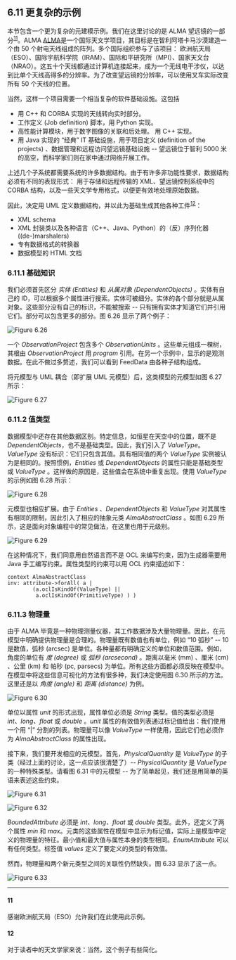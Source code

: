 ## 6.11 更复杂的示例
本节包含一个更为复杂的元建模示例。我们在这里讨论的是 ALMA 望远镜的一部分<sup>[11](#11)</sup>。ALMA [ALMA](../ref.md#alma)是一个国际天文学项目，其目标是在智利阿塔卡马沙漠建造一个由 50 个射电天线组成的阵列。多个国际组织参与了该项目： 欧洲航天局（ESO）、国际宇航科学院（IRAM）、国际和平研究所（MPI）、国家天文台（NRAO）。这五十个天线都通过计算机连接起来，成为一个无线电干涉仪，以达到比单个天线高得多的分辨率。为了改变望远镜的分辨率，可以使用叉车实际改变所有 50 个天线的位置。

当然，这样一个项目需要一个相当复杂的软件基础设施。这包括
- 用 C++ 和 CORBA 实现的天线转向实时部分。
- 工作定义 (Job definition) 脚本，用 Python 实现。
- 高性能计算模块，用于数字图像的关联和后处理。
用 C++ 实现。
- 用 Java 实现的 “经典” IT 基础设施，用于项目定义 (definition of the projects) 、数据管理和远程访问望远镜基础设施 -- 望远镜位于智利 5000 米的高空，而科学家们则在家中通过网络开展工作。

上述几个子系统都需要系统的许多数据结构。由于有许多非功能性要求，数据结构必须有不同的表现形式： 用于存储和远程传输的 XML、望远镜控制系统中的 CORBA 结构，以及一些天文学专用格式，以便更有效地处理原始数据。

因此，决定用 UML 定义数据结构，并以此为基础生成其他各种工件<sup>[12](#12)</sup>：
- XML schema
- XML 封装类以及各种语言（C++、Java、Python）的（反）序列化器 ((de-)marshalers)
- 专有数据格式的转换器
- 数据模型的 HTML 文档

### 6.11.1 基础知识
我们必须首先区分 *实体 (Entities)* 和 *从属对象 (DependentObjects)* 。实体有自己的 ID，可以根据多个属性进行搜索。实体可被细分。实体的各个部分就是从属对象。这些部分没有自己的标识，不能被搜索 -- 只有拥有实体才知道它们并引用它们。部分可以包含更多的部分。图 6.26 显示了两个例子：

![Figure 6.26](../img/f6.26.png)

一个 *ObservationProject* 包含多个 *ObservationUnits* 。这些单元组成一棵树，其根由 *ObservationProject* 用 *program* 引用。在另一个示例中，显示的是观测数据。在此不做过多赘述，我们可以看到 FeedData 由各种子结构组成。

将元模型与 UML 耦合（即扩展 UML 元模型）后，这类模型的元模型如图 6.27 所示：

![Figure 6.27](../img/f6.27.png)

### 6.11.2 值类型
数据模型中还存在其他数据区别。特定信息，如恒星在天空中的位置，既不是 *DependentObjects*，也不是基础类型。因此，我们引入了 *ValueType*。*ValueType* 没有标识：它们只包含其值。具有相同值的两个 *ValueType* 实例被认为是相同的。按照惯例，*Entities* 或 *DependentObjects* 的属性只能是基础类型或 *ValueType* 。这样做的原因是，这些值会在系统中重复出现。使用 *ValueType* 的示例如图 6.28 所示：

![Figure 6.28](../img/f6.28.png)

元模型也相应扩展。由于 *Entities* 、*DependentObjects* 和 *ValueType* 对其属性有相同的限制，因此引入了相应的抽象元类 *AlmaAbstractClass* 。如图 6.29 所示，这是面向对象编程中的常见做法，在这里也用于元级别。

![Figure 6.29](../img/f6.29.png)

在这种情况下，我们同意用自然语言而不是 OCL 来编写约束，因为生成器需要用 Java 手工编写约束。属性类型的约束可以用 OCL 约束描述如下：

```
context AlmaAbstractClass
inv: attribute->forAll( a |
        (a.oclIsKindOf(ValueType) ||
         a.oclIsKindOf(PrimitiveType) ) )
```

### 6.11.3 物理量
由于 ALMA 毕竟是一种物理测量仪器，其工作数据涉及大量物理量。因此，在元模型中明确提供物理量是合理的。物理量既有数值也有单位，例如 “10 弧秒” -- 10 是数值，弧秒 (arcsec) 是单位。各种量都有明确定义的单位和数值范围。例如，角度的单位有 *度 (degree)* 或 *弧秒 (arcsecond)* 。距离以毫米 (mm) 、厘米 (cm) 、公里 (km) 和 帕秒 (pc, parsecs) 为单位。所有这些方面都必须反映在模型中。在模型中将这些信息可视化的方法有很多种，我们决定使用图 6.30 所示的方法。这里还是以 *角度 (angle)* 和 *距离 (distance)* 为例。

![Figure 6.30](../img/f6.30.png)

单位以属性 *unit* 的形式出现，属性单位必须是 *String* 类型。值的类型必须是 *int、long、float* 或 *double* 。*unit* 属性的有效值列表通过标记值给出：我们使用一个用 “|” 分割的列表。物理量可以像 *ValueType* 一样使用，因此它们也必须作为 *AlmaAbstractClass* 的属性出现。

接下来，我们要开发相应的元模型。首先，*PhysicalQuantity* 是 *ValueType* 的子类（经过上面的讨论，这一点应该很清楚了）-- *PhysicalQuantity* 是 *ValueType* 的一种特殊类型。请看图 6.31 中的元模型 -- 为了简单起见，我们还是用简单的英语来表述这些约束。

![Figure 6.31](../img/f6.31.png)

![Figure 6.32](../img/f6.32.png)

*BoundedAttribute* 必须是 *int、long、float* 或 *double* 类型。此外，还定义了两个属性 *min* 和 *max*。元类的这些属性在模型中显示为标记值，实际上是模型中定义的物理量的特征。最小值和最大值与属性本身的类型相同。*EnumAttribute* 可以有任何类型。标签值 *values* 定义了要定义的类型的有效值。

然而，物理量和两个新元类型之间的关联性仍然缺失。图 6.33 显示了这一点。

![Figure 6.33](../img/f6.33.png)

---
#### 11
感谢欧洲航天局（ESO）允许我们在此使用此示例。

#### 12
对于读者中的天文学家来说：当然，这个例子有些简化。
